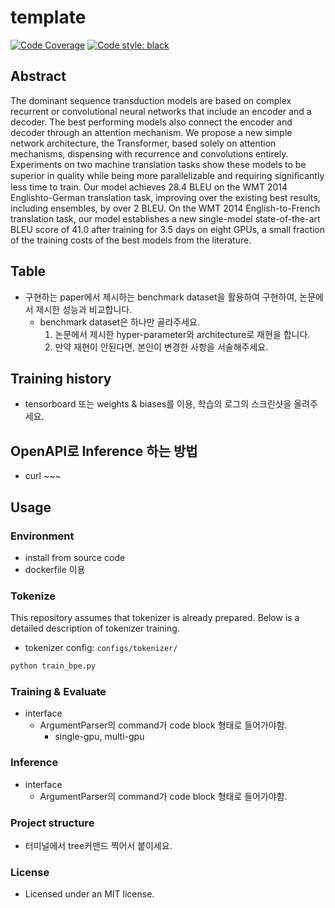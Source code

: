 # template

[![Code Coverage](https://codecov.io/gh/HephaestusProject/template/branch/master/graph/badge.svg)](https://codecov.io/gh/HephaestusProject/template)
[![Code style: black](https://img.shields.io/badge/code%20style-black-000000.svg)](https://github.com/psf/black)

## Abstract

The dominant sequence transduction models are based on complex recurrent or convolutional neural networks that include an encoder and a decoder. The best performing models also connect the encoder and decoder through an attention mechanism. We propose a new simple network architecture, the Transformer, based solely on attention mechanisms, dispensing with recurrence and convolutions entirely. Experiments on two machine translation tasks show these models to be superior in quality while being more parallelizable and requiring signiﬁcantly less time to train. Our model achieves 28.4 BLEU on the WMT 2014 Englishto-German translation task, improving over the existing best results, including ensembles, by over 2 BLEU. On the WMT 2014 English-to-French translation task, our model establishes a new single-model state-of-the-art BLEU score of 41.0 after training for 3.5 days on eight GPUs, a small fraction of the training costs of the best models from the literature.


## Table

* 구현하는 paper에서 제시하는 benchmark dataset을 활용하여 구현하여, 논문에서 제시한 성능과 비교합니다.
  + benchmark dataset은 하나만 골라주세요.
    1. 논문에서 제시한 hyper-parameter와 architecture로 재현을 합니다.
    2. 만약 재현이 안된다면, 본인이 변경한 사항을 서술해주세요.

## Training history

* tensorboard 또는 weights & biases를 이용, 학습의 로그의 스크린샷을 올려주세요.

## OpenAPI로 Inference 하는 방법

* curl ~~~

## Usage

### Environment

* install from source code
* dockerfile 이용

### Tokenize

This repository assumes that tokenizer is already prepared.
Below is a detailed description of tokenizer training.

- tokenizer config: `configs/tokenizer/`

```bash
python train_bpe.py
```

### Training & Evaluate

* interface
  + ArgumentParser의 command가 code block 형태로 들어가야함.
    - single-gpu, multi-gpu

### Inference

* interface
  + ArgumentParser의 command가 code block 형태로 들어가야함.

### Project structure

* 터미널에서 tree커맨드 찍어서 붙이세요.

### License

* Licensed under an MIT license.
